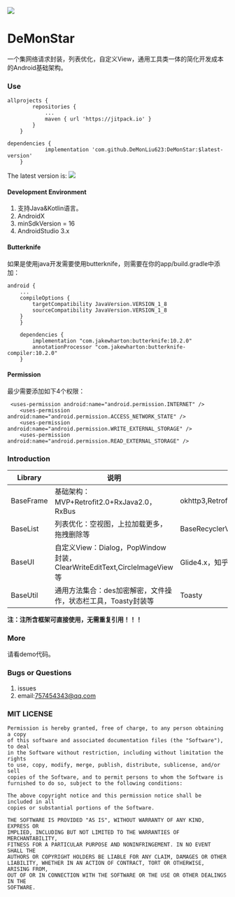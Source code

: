 [![](https://jitpack.io/v/DeMonLiu623/DeMonStar.svg)](https://jitpack.io/#DeMonLiu623/DeMonStar)

# DeMonStar

一个集网络请求封装，列表优化，自定义View，通用工具类一体的简化开发成本的Android基础架构。    

### Use

```
allprojects {
		repositories {
			...
			maven { url 'https://jitpack.io' }
		}
	}
```

```
dependencies {
	        implementation 'com.github.DeMonLiu623:DeMonStar:$latest-version'
	}
```

The latest version is: [![](https://jitpack.io/v/DeMonLiu623/DeMonStar.svg)](https://jitpack.io/#DeMonLiu623/DeMonStar)

#### Development Environment
1. 支持Java&Kotlin语言。  
2. AndroidX
3. minSdkVersion = 16
4. AndroidStudio 3.x

#### Butterknife

如果是使用java开发需要使用butterknife，则需要在你的app/build.gradle中添加：  

```
android {
    ...
    compileOptions {
        targetCompatibility JavaVersion.VERSION_1_8
        sourceCompatibility JavaVersion.VERSION_1_8
    }
    }
    
    dependencies {
        implementation "com.jakewharton:butterknife:10.2.0"
        annotationProcessor "com.jakewharton:butterknife-compiler:10.2.0"
    }
```

#### Permission

最少需要添加如下4个权限：  
```
 <uses-permission android:name="android.permission.INTERNET" />
    <uses-permission android:name="android.permission.ACCESS_NETWORK_STATE" />
    <uses-permission android:name="android.permission.WRITE_EXTERNAL_STORAGE" />
    <uses-permission android:name="android.permission.READ_EXTERNAL_STORAGE" />
```


### Introduction

|Library|说明|所含框架|  
|--|--|--|  
|BaseFrame|基础架构：MVP+Retrofit2.0+RxJava2.0，RxBus|okhttp3,Retrofit2.0,RxJava2.0,rxlifecycle,Gson|  
|BaseList|列表优化：空视图，上拉加载更多，拖拽删除等|BaseRecyclerViewAdapterHelper|  
|BaseUI|自定义View：Dialog，PopWindow封装，ClearWriteEditText,CircleImageView等|Glide4.x，知乎matisse|  
|BaseUtil|通用方法集合：des加密解密，文件操作，状态栏工具，Toasty封装等|Toasty|  

**注：注所含框架可直接使用，无需重复引用！！！**

### More

请看demo代码。

### Bugs or Questions

1. issues
2. email:757454343@qq.com

### MIT LICENSE

```
Permission is hereby granted, free of charge, to any person obtaining a copy
of this software and associated documentation files (the "Software"), to deal
in the Software without restriction, including without limitation the rights
to use, copy, modify, merge, publish, distribute, sublicense, and/or sell
copies of the Software, and to permit persons to whom the Software is
furnished to do so, subject to the following conditions:

The above copyright notice and this permission notice shall be included in all
copies or substantial portions of the Software.

THE SOFTWARE IS PROVIDED "AS IS", WITHOUT WARRANTY OF ANY KIND, EXPRESS OR
IMPLIED, INCLUDING BUT NOT LIMITED TO THE WARRANTIES OF MERCHANTABILITY,
FITNESS FOR A PARTICULAR PURPOSE AND NONINFRINGEMENT. IN NO EVENT SHALL THE
AUTHORS OR COPYRIGHT HOLDERS BE LIABLE FOR ANY CLAIM, DAMAGES OR OTHER
LIABILITY, WHETHER IN AN ACTION OF CONTRACT, TORT OR OTHERWISE, ARISING FROM,
OUT OF OR IN CONNECTION WITH THE SOFTWARE OR THE USE OR OTHER DEALINGS IN THE
SOFTWARE.
```








